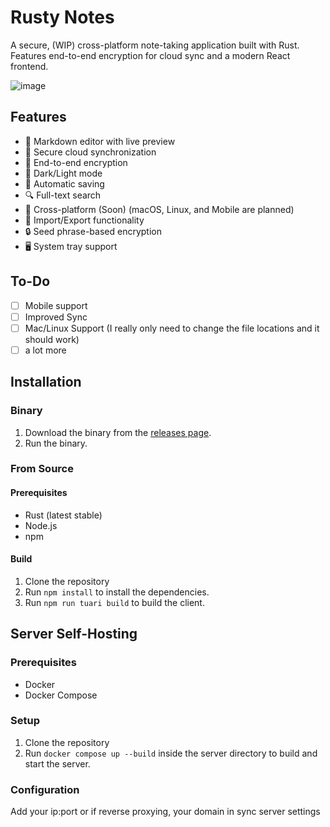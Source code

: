 # Rusty Notes

A secure, (WIP) cross-platform note-taking application built with Rust. Features end-to-end encryption for cloud sync and a modern React frontend.

![image](https://github.com/user-attachments/assets/ee3dc121-5413-44f6-b242-7b816b540fb2)


## Features

- 📝 Markdown editor with live preview
- 🔄 Secure cloud synchronization
- 🔐 End-to-end encryption
- 🌙 Dark/Light mode
- 💾 Automatic saving
- 🔍 Full-text search
- 📱 Cross-platform (Soon) (macOS, Linux, and Mobile are planned)
- 💾 Import/Export functionality
- 🔒 Seed phrase-based encryption
- 🖥️ System tray support

## To-Do
- [ ] Mobile support
- [ ] Improved Sync
- [ ] Mac/Linux Support (I really only need to change the file locations and it should work)
- [ ] a lot more

## Installation

### Binary
1. Download the binary from the [releases page](https://github.com/0xgingi/rusty-notes/releases).
2. Run the binary.

### From Source

#### Prerequisites
- Rust (latest stable)
- Node.js
- npm

#### Build
1. Clone the repository
2. Run `npm install` to install the dependencies.
3. Run `npm run tuari build` to build the client.

## Server Self-Hosting

### Prerequisites
- Docker
- Docker Compose

### Setup
1. Clone the repository
2. Run `docker compose up --build` inside the server directory to build and start the server.

### Configuration
Add your ip:port or if reverse proxying, your domain in sync server settings



